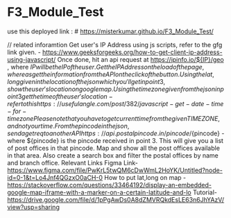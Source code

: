 # F3_Module_Test
use this deployed link : # https://misterkumar.github.io/F3_Module_Test/

// related inforamtion 
Get user's IP Address using js scripts, refer to the gfg link given. - https://www.geeksforgeeks.org/how-to-get-client-ip-address-using-javascript/
Once done, hit an api request at https://ipinfo.io/${IP}/geo , where ${IP} will be the IP of the user.
Get the IP Address on the load of the page, where as get the information from the API on the click of the button.
Using the lat,long given in the location of the json which you'll get in point 3, show the user's location on google map.
Using the timezone given from the json in point 3 get the time of the user's location - refer to this https://usefulangle.com/post/382/javascript-get-date-time-for-timezone
Please note that you have to get current time from the given TIME ZONE, and not your time.
From the pincode in the json, send a get req to another API https://api.postalpincode.in/pincode/${pincode} - where ${pincode} is the pincode received in point 3.
This will give you a list of post offices in that pincode. Map and show all the post offices available in that area.
Also create a search box and filter the postal offices by name and branch office.
Relevant Links
Figma Link- https://www.figma.com/file/PwKrL5twQM6cDwWmL2HoYK/Untitled?node-id=0-1&t=Lo4Jnf4QGzxO0aCH-0
How to put lat,long on map - https://stackoverflow.com/questions/33464192/display-an-embedded-google-map-iframe-with-a-marker-on-a-certain-latitude-and-lo
Tutorial- https://drive.google.com/file/d/1pPgAwDs0A8dZMVRQkdEsLE63n6JhYAzV/view?usp=sharing
